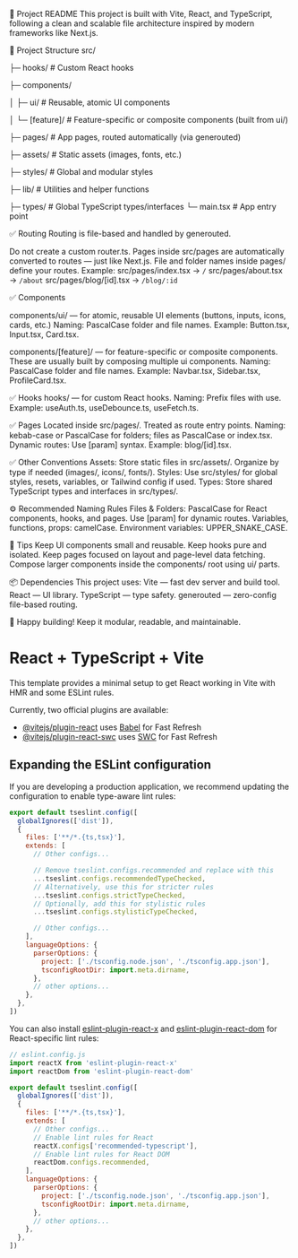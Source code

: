 📘 Project README
This project is built with Vite, React, and TypeScript, following a clean and scalable file architecture inspired by modern frameworks like Next.js.

📂 Project Structure
src/
 
 ├─ hooks/               # Custom React hooks
 
 ├─ components/
 
 │   ├─ ui/              # Reusable, atomic UI components
 
 │   └─ [feature]/       # Feature-specific or composite components (built from ui/)
 
 ├─ pages/               # App pages, routed automatically (via generouted)
 
 ├─ assets/              # Static assets (images, fonts, etc.)
 
 ├─ styles/              # Global and modular styles
 
 ├─ lib/                 # Utilities and helper functions
 
 ├─ types/               # Global TypeScript types/interfaces
 └─ main.tsx             # App entry point

✅ Routing
Routing is file-based and handled by generouted.

Do not create a custom router.ts. Pages inside src/pages are automatically converted to routes — just like Next.js.
File and folder names inside pages/ define your routes.
Example:
src/pages/index.tsx       → `/`
src/pages/about.tsx       → `/about`
src/pages/blog/[id].tsx   → `/blog/:id`

✅ Components

components/ui/ — for atomic, reusable UI elements (buttons, inputs, icons, cards, etc.)
Naming: PascalCase folder and file names.
Example: Button.tsx, Input.tsx, Card.tsx.

components/[feature]/ — for feature-specific or composite components.
These are usually built by composing multiple ui components.
Naming: PascalCase folder and file names.
Example: Navbar.tsx, Sidebar.tsx, ProfileCard.tsx.

✅ Hooks
hooks/ — for custom React hooks.
Naming: Prefix files with use.
Example: useAuth.ts, useDebounce.ts, useFetch.ts.

✅ Pages
Located inside src/pages/.
Treated as route entry points.
Naming: kebab-case or PascalCase for folders; files as PascalCase or index.tsx.
Dynamic routes: Use [param] syntax.
Example: blog/[id].tsx.

✅ Other Conventions
Assets: Store static files in src/assets/. Organize by type if needed (images/, icons/, fonts/).
Styles: Use src/styles/ for global styles, resets, variables, or Tailwind config if used.
Types: Store shared TypeScript types and interfaces in src/types/.

⚙️ Recommended Naming Rules
Files & Folders: PascalCase for React components, hooks, and pages. Use [param] for dynamic routes.
Variables, functions, props: camelCase.
Environment variables: UPPER_SNAKE_CASE.

🧩 Tips
Keep UI components small and reusable.
Keep hooks pure and isolated.
Keep pages focused on layout and page-level data fetching.
Compose larger components inside the components/ root using ui/ parts.

📦 Dependencies
This project uses:
Vite — fast dev server and build tool.
React — UI library.
TypeScript — type safety.
generouted — zero-config file-based routing.

🚀 Happy building!
Keep it modular, readable, and maintainable.



# React + TypeScript + Vite

This template provides a minimal setup to get React working in Vite with HMR and some ESLint rules.

Currently, two official plugins are available:

- [@vitejs/plugin-react](https://github.com/vitejs/vite-plugin-react/blob/main/packages/plugin-react) uses [Babel](https://babeljs.io/) for Fast Refresh
- [@vitejs/plugin-react-swc](https://github.com/vitejs/vite-plugin-react/blob/main/packages/plugin-react-swc) uses [SWC](https://swc.rs/) for Fast Refresh

## Expanding the ESLint configuration

If you are developing a production application, we recommend updating the configuration to enable type-aware lint rules:

```js
export default tseslint.config([
  globalIgnores(['dist']),
  {
    files: ['**/*.{ts,tsx}'],
    extends: [
      // Other configs...

      // Remove tseslint.configs.recommended and replace with this
      ...tseslint.configs.recommendedTypeChecked,
      // Alternatively, use this for stricter rules
      ...tseslint.configs.strictTypeChecked,
      // Optionally, add this for stylistic rules
      ...tseslint.configs.stylisticTypeChecked,

      // Other configs...
    ],
    languageOptions: {
      parserOptions: {
        project: ['./tsconfig.node.json', './tsconfig.app.json'],
        tsconfigRootDir: import.meta.dirname,
      },
      // other options...
    },
  },
])
```

You can also install [eslint-plugin-react-x](https://github.com/Rel1cx/eslint-react/tree/main/packages/plugins/eslint-plugin-react-x) and [eslint-plugin-react-dom](https://github.com/Rel1cx/eslint-react/tree/main/packages/plugins/eslint-plugin-react-dom) for React-specific lint rules:

```js
// eslint.config.js
import reactX from 'eslint-plugin-react-x'
import reactDom from 'eslint-plugin-react-dom'

export default tseslint.config([
  globalIgnores(['dist']),
  {
    files: ['**/*.{ts,tsx}'],
    extends: [
      // Other configs...
      // Enable lint rules for React
      reactX.configs['recommended-typescript'],
      // Enable lint rules for React DOM
      reactDom.configs.recommended,
    ],
    languageOptions: {
      parserOptions: {
        project: ['./tsconfig.node.json', './tsconfig.app.json'],
        tsconfigRootDir: import.meta.dirname,
      },
      // other options...
    },
  },
])
```
